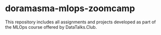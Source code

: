 # doramasma-mlops-zoomcamp
This repository includes all assignments and projects developed as part of the MLOps course offered by DataTalks.Club.
